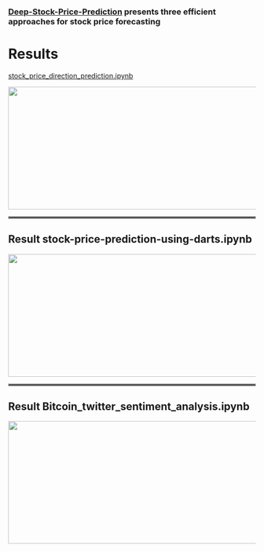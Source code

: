 ### [Deep-Stock-Price-Prediction](https://github.com/amousavi9/Deep-Stock-Price-Prediction) presents three efficient approaches for stock price forecasting

# Results
[stock_price_direction_prediction.ipynb](https://github.com/amousavi9/Deep-Stock-Price-Prediction/blob/main/stock_price_direction_prediction.ipynb)

<img src="https://github.com/amousavi9/Deep-Stock-Price-Prediction/blob/main/results/trend-prediction-acc.jpg" width="600" height="250"/>


<hr style="border:2px solid gray">

## Result stock-price-prediction-using-darts.ipynb
<img src="https://github.com/amousavi9/Deep-Stock-Price-Prediction/blob/main/results/darts-res.jpg" width="600" height="250"/>

<hr style="border:2px solid gray">

## Result Bitcoin_twitter_sentiment_analysis.ipynb
<img src="https://github.com/amousavi9/Deep-Stock-Price-Prediction/blob/main/results/sentiment-res1.png" width="600" height="250"/> 
  
